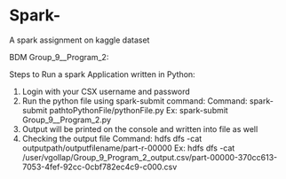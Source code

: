 # Spark-
A spark assignment on kaggle dataset

BDM Group_9__Program_2:

Steps to Run a spark Application written in Python: 
1. Login with your CSX username and password 
2. Run the python file using spark-submit command: 
Command:  spark-submit  pathtoPythonFile/pythonFile.py 
Ex: spark-submit Group_9__Program_2.py 
3. Output will be printed on the console and written into file as well
4. Checking the output file
Command: hdfs dfs -cat outputpath/outputfilename/part-r-00000 
Ex: hdfs dfs -cat /user/vgollap/Group_9_Program_2_output.csv/part-00000-370cc613-7053-4fef-92cc-0cbf782ec4c9-c000.csv 

